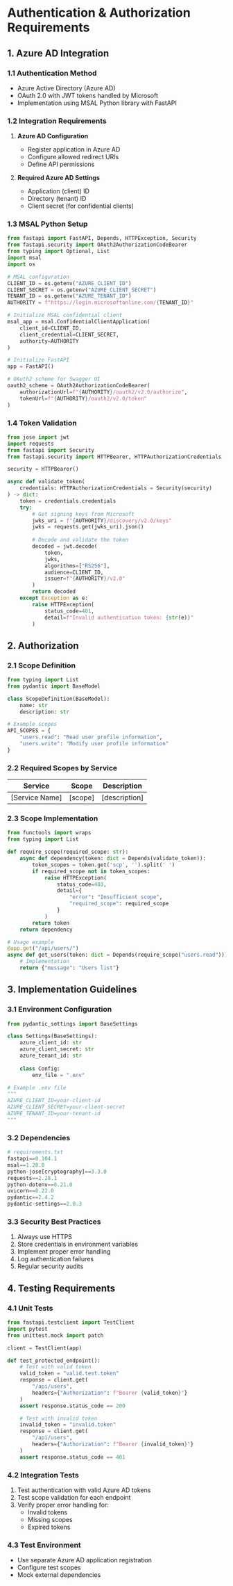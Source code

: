 # Authentication & Authorization Requirements

## 1. Azure AD Integration

### 1.1 Authentication Method
- Azure Active Directory (Azure AD)
- OAuth 2.0 with JWT tokens handled by Microsoft
- Implementation using MSAL Python library with FastAPI

### 1.2 Integration Requirements
1. **Azure AD Configuration**
   - Register application in Azure AD
   - Configure allowed redirect URIs
   - Define API permissions

2. **Required Azure AD Settings**
   - Application (client) ID
   - Directory (tenant) ID
   - Client secret (for confidential clients)

### 1.3 MSAL Python Setup
```python
from fastapi import FastAPI, Depends, HTTPException, Security
from fastapi.security import OAuth2AuthorizationCodeBearer
from typing import Optional, List
import msal
import os

# MSAL configuration
CLIENT_ID = os.getenv("AZURE_CLIENT_ID")
CLIENT_SECRET = os.getenv("AZURE_CLIENT_SECRET")
TENANT_ID = os.getenv("AZURE_TENANT_ID")
AUTHORITY = f"https://login.microsoftonline.com/{TENANT_ID}"

# Initialize MSAL confidential client
msal_app = msal.ConfidentialClientApplication(
    client_id=CLIENT_ID,
    client_credential=CLIENT_SECRET,
    authority=AUTHORITY
)

# Initialize FastAPI
app = FastAPI()

# OAuth2 scheme for Swagger UI
oauth2_scheme = OAuth2AuthorizationCodeBearer(
    authorizationUrl=f"{AUTHORITY}/oauth2/v2.0/authorize",
    tokenUrl=f"{AUTHORITY}/oauth2/v2.0/token"
)
```

### 1.4 Token Validation
```python
from jose import jwt
import requests
from fastapi import Security
from fastapi.security import HTTPBearer, HTTPAuthorizationCredentials

security = HTTPBearer()

async def validate_token(
    credentials: HTTPAuthorizationCredentials = Security(security)
) -> dict:
    token = credentials.credentials
    try:
        # Get signing keys from Microsoft
        jwks_uri = f"{AUTHORITY}/discovery/v2.0/keys"
        jwks = requests.get(jwks_uri).json()
        
        # Decode and validate the token
        decoded = jwt.decode(
            token,
            jwks,
            algorithms=["RS256"],
            audience=CLIENT_ID,
            issuer=f"{AUTHORITY}/v2.0"
        )
        return decoded
    except Exception as e:
        raise HTTPException(
            status_code=401,
            detail=f"Invalid authentication token: {str(e)}"
        )
```

## 2. Authorization

### 2.1 Scope Definition
```python
from typing import List
from pydantic import BaseModel

class ScopeDefinition(BaseModel):
    name: str
    description: str

# Example scopes
API_SCOPES = {
    "users.read": "Read user profile information",
    "users.write": "Modify user profile information"
}
```

### 2.2 Required Scopes by Service
| Service | Scope | Description |
|---------|-------|-------------|
| [Service Name] | [scope] | [description] |

### 2.3 Scope Implementation
```python
from functools import wraps
from typing import List

def require_scope(required_scope: str):
    async def dependency(token: dict = Depends(validate_token)):
        token_scopes = token.get('scp', '').split(' ')
        if required_scope not in token_scopes:
            raise HTTPException(
                status_code=403,
                detail={
                    "error": "Insufficient scope",
                    "required_scope": required_scope
                }
            )
        return token
    return dependency

# Usage example
@app.get("/api/users/")
async def get_users(token: dict = Depends(require_scope("users.read"))):
    # Implementation
    return {"message": "Users list"}
```

## 3. Implementation Guidelines

### 3.1 Environment Configuration
```python
from pydantic_settings import BaseSettings

class Settings(BaseSettings):
    azure_client_id: str
    azure_client_secret: str
    azure_tenant_id: str
    
    class Config:
        env_file = ".env"

# Example .env file
"""
AZURE_CLIENT_ID=your-client-id
AZURE_CLIENT_SECRET=your-client-secret
AZURE_TENANT_ID=your-tenant-id
"""
```

### 3.2 Dependencies
```python
# requirements.txt
fastapi==0.104.1
msal==1.20.0
python-jose[cryptography]==3.3.0
requests==2.28.1
python-dotenv==0.21.0
uvicorn==0.22.0
pydantic==2.4.2
pydantic-settings==2.0.3
```

### 3.3 Security Best Practices
1. Always use HTTPS
2. Store credentials in environment variables
3. Implement proper error handling
4. Log authentication failures
5. Regular security audits

## 4. Testing Requirements

### 4.1 Unit Tests
```python
from fastapi.testclient import TestClient
import pytest
from unittest.mock import patch

client = TestClient(app)

def test_protected_endpoint():
    # Test with valid token
    valid_token = "valid.test.token"
    response = client.get(
        "/api/users",
        headers={"Authorization": f"Bearer {valid_token}"}
    )
    assert response.status_code == 200

    # Test with invalid token
    invalid_token = "invalid.token"
    response = client.get(
        "/api/users",
        headers={"Authorization": f"Bearer {invalid_token}"}
    )
    assert response.status_code == 401
```

### 4.2 Integration Tests
1. Test authentication with valid Azure AD tokens
2. Test scope validation for each endpoint
3. Verify proper error handling for:
   - Invalid tokens
   - Missing scopes
   - Expired tokens

### 4.3 Test Environment
- Use separate Azure AD application registration
- Configure test scopes
- Mock external dependencies
